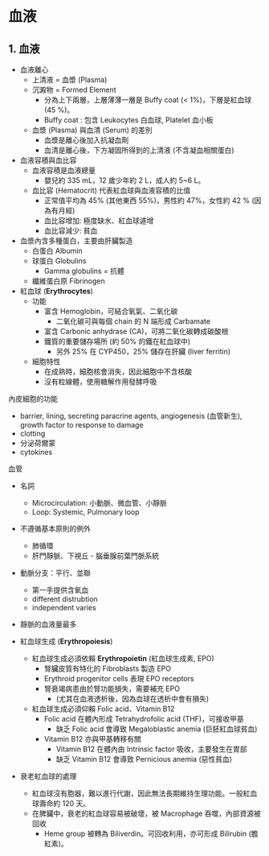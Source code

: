 # 血液

## 1. 血液

- 血液離心
  - 上清液 = 血漿 (Plasma)
  - 沉澱物 = Formed Element
    - 分為上下兩層，上層薄薄一層是 Buffy coat (< 1%)，下層是紅血球 (45 %)。
    - Buffy coat : 包含 Leukocytes 白血球, Platelet 血小板
  - 血漿 (Plasma) 與血清 (Serum) 的差別
    - 血漿是離心後加入抗凝血劑
    - 血清是離心後，下方凝固所得到的上清液 (不含凝血相關蛋白)
- 血液容積與血比容
  - 血液容積是血液總量
    - 嬰兒約 335 mL，12 歲少年約 2 L，成人約 5~6 L。
  - 血比容 (Hematocrit) 代表紅血球與血液容積的比值
    - 正常值平均為 45% (其他東西 55%)，男性約 47%，女性約 42 % (因為有月經)
    - 血比容增加: 極度缺水、紅血球遽增
    - 血比容減少: 貧血
- 血漿內含多種蛋白，主要由肝臟製造
  - 白蛋白 Albumin
  - 球蛋白 Globulins
    - Gamma globulins = 抗體
  - 纖維蛋白原 Fibrinogen
- 紅血球 (**Erythrocytes**)
  - 功能
    - 富含 Hemoglobin，可結合氧氣、二氧化碳
      - 二氧化碳可與每個 chain 的 N 端形成 Carbamate
    - 富含 Carbonic anhydrase (CA)，可將二氧化碳轉成碳酸根
    - 鐵質的重要儲存場所 (約 50% 的鐵在紅血球中)
      - 另外 25% 在 CYP450，25% 儲存在肝臟 (liver ferritin)
  - 細胞特性
    - 在成熟時，細胞核會消失，因此細胞中不含核酸
    - 沒有粒線體，使用糖解作用發酵呼吸



內皮細胞的功能

- barrier, lining, secreting paracrine agents, angiogenesis (血管新生), growth factor to response to damage
- clotting
- 分泌荷爾蒙
- cytokines

血管

- 名詞
  - Microcirculation: 小動脈、微血管、小靜脈
  - Loop: Systemic, Pulmonary loop
- 不遵循基本原則的例外
  - 肺循環
  - 肝門靜脈、下視丘 - 腦垂腺前葉門脈系統
- 動脈分支：平行、並聯
  - 第一手提供含氧血
  - different distrubtion
  - independent varies
- 靜脈的血液量最多



- 紅血球生成 (**Erythropoiesis**)
  - 紅血球生成必須依賴 **Erythropoietin** (紅血球生成素, EPO)
    - 腎臟皮質有特化的 Fibroblasts 製造 EPO
    - Erythroid progenitor cells 表現 EPO receptors
    - 腎衰竭病患由於腎功能損失，需要補充 EPO 
      - (尤其在血液透析後，因為血球在透析中會有損失)
  - 紅血球生成必須仰賴 Folic acid、Vitamin B12
    - Folic acid 在體內形成 Tetrahydrofolic acid (THF)，可接收甲基
      - 缺乏 Folic acid 會導致 Megaloblastic anemia (巨胚紅血球貧血)
    - Vitamin B12 亦與甲基轉移有關
      - Vitamin B12 在體內由 Intrinsic factor 吸收，主要發生在胃部
      - 缺乏 Vitamin B12 會導致 Pernicious anemia (惡性貧血)
- 衰老紅血球的處理
  - 紅血球沒有胞器，難以進行代謝，因此無法長期維持生理功能。一般紅血球壽命約 120 天。
  - 在脾臟中，衰老的紅血球容易被破壞，被 Macrophage 吞噬，內部資源被回收
    - Heme group 被轉為 Biliverdin。可回收利用，亦可形成 Bilirubin (膽紅素)。
